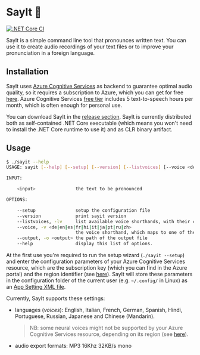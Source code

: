 # SayIt :loudspeaker:

[![.NET Core CI](https://github.com/pviotti/sayit/workflows/.NET%20Core%20CI/badge.svg)](https://github.com/pviotti/sayit/actions?query=workflow%3A%22.NET+Core+CI%22)

SayIt is a simple command line tool that pronounces written text.
You can use it to create audio recordings of your text files or
to improve your pronunciation in a foreign language.

## Installation

SayIt uses [Azure Cognitive Services][az-cs] as backend to guarantee
optimal audio quality, so it requires a subscription to Azure, which you can get for free
[here][az-sub].
Azure Cognitive Services [free tier][az-cs-price] includes 5 text-to-speech
hours per month, which is often enough for personal use.

You can download SayIt in the [release section][release].
SayIt is currently distributed both as self-contained .NET Core executable
(which means you won't need to install the .NET Core runtime to use it)
and as CLR binary artifact.

## Usage

```bash
$ ./sayit --help
USAGE: sayit [--help] [--setup] [--version] [--listvoices] [--voice <de|en|es|fr|hi|it|ja|pt|ru|zh>] [--output <output>] <input>

INPUT:

    <input>               the text to be pronounced

OPTIONS:

    --setup               setup the configuration file
    --version             print sayit version
    --listvoices, -lv     list available voice shorthands, with their corresponding voice ids
    --voice, -v <de|en|es|fr|hi|it|ja|pt|ru|zh>
                          the voice shorthand, which maps to one of the available voice ids (see https://aka.ms/speech/tts-languages)
    --output, -o <output> the path of the output file
    --help                display this list of options.
```
At the first use you're required to run the setup wizard (`./sayit --setup`)
and enter the configuration parameters of your Azure Cognitive Services resource,
which are the subscription key (which you can find in the Azure portal) 
and the region identifier (see [here][region-ids]).
SayIt will store these parameters in the configuration folder of the current
user (e.g. `~/.config/` in Linux) as an [App Setting XML file][appsetting].

Currently, SayIt supports these settings:
 - languages (*voices*): English, Italian, French, German, Spanish, Hindi, Portuguese, Russian, Japanese and Chinese (Mandarin).

    > NB: some neural voices might not be supported by your Azure Cognitive Services resource,
depending on its region (see [here][region-voices]).

 - audio export formats: MP3 16Khz 32KB/s mono

 [az-sub]: https://azure.microsoft.com/en-us/free/
 [az-cs]: https://azure.microsoft.com/en-us/services/cognitive-services/speech-services/
 [az-cs-price]: https://azure.microsoft.com/en-us/pricing/details/cognitive-services/speech-services/
 [release]: https://github.com/pviotti/sayit/releases
 [appsetting]: https://docs.microsoft.com/en-us/dotnet/framework/configure-apps/file-schema/appsettings/
 [region-ids]: https://aka.ms/speech/sdkregion#speech-to-text-text-to-speech-and-translation
 [region-voices]: https://aka.ms/speech/sdkregion#text-to-speech
